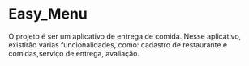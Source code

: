 # Easy_Menu

O projeto é ser um aplicativo de entrega de comida. Nesse aplicativo, existirão várias funcionalidades, como: cadastro de restaurante e comidas,serviço de entrega, avaliação.
